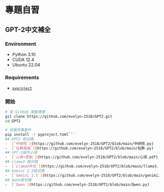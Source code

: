 # 專題自習
## GPT-2中文補全
### Environment
- Python 3.10
- CUDA 12.4
- Ubuntu 22.04 
### Requirements
-  [`pyproject`](https://github.com/evelyn-2518/GPT2/blob/main/pyproject.toml) 
### 開始
```bash
# 從 GitHub 複製專案
git clone https://github.com/evelyn-2518/GPT2.git
cd GPT2

# 安裝所需套件
pip install -r pyproject.toml```
## GPT2 程式碼
-  [`中研院`](https://github.com/evelyn-2518/GPT2/blob/main/中研院.py) 
-  [`社群風格`](https://github.com/evelyn-2518/GPT2/blob/main/社群.py)
## GPT-2操作心得
-  [`心得+更動`](https://github.com/evelyn-2518/GPT2/blob/main/心得.pdf) 
## Llama3 程式碼
-  [`Llama3中文`](https://github.com/evelyn-2518/GPT2/blob/main/llama3.py)
## Gemini 2.5程式碼
-  [`Gemini 2.5`](https://github.com/evelyn-2518/GPT2/blob/main/genimi2-5.py)
## Qwen程式碼
-  [`Qwen`](https://github.com/evelyn-2518/GPT2/blob/main/Qwen.py)
